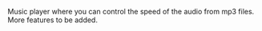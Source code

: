 Music player where you can control the speed of the audio from mp3 files. More features to be added.
